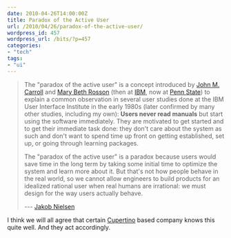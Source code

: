 ```yaml
---
date: 2010-04-26T14:00:00Z
title: Paradox of the Active User
url: /2010/04/26/paradox-of-the-active-user/
wordpress_id: 457
wordpress_url: /bits/?p=457
categories:
- "tech"
tags:
- "ui"
---
```


> The "paradox of the active user" is a concept introduced by <a href="http://ist.psu.edu/ist/directory/faculty/?EmployeeID=234">John M. Carroll</a> and <a href="http://faculty.ist.psu.edu/rosson/">Mary Beth Rosson</a> (then at <a href="http://www.ibm.com/">IBM</a>, now at <a href="http://www.psu.edu/">Penn State</a>) to explain a common observation in several user studies done at the IBM User Interface Institute in the early 1980s (later confirmed by many other studies, including my own): <b>Users never read manuals</b> but start using the software immediately. They are motivated to get started and to get their immediate task done: they don't care about the system as such and don't want to spend time up front on getting established, set up, or going through learning packages.
> 
> The "paradox of the active user" is a paradox because users would save time in the long term by taking some initial time to optimize the system and learn more about it. But that's not how people behave in the real world, so we cannot allow engineers to build products for an idealized rational user when real humans are irrational: we must design for the way users actually behave.
> 
> --- <a href="http://www.useit.com/alertbox/activeuserparadox.html">Jakob Nielsen</a>

I think we will all agree that certain <a href="http://apple.com/">Cupertino</a> based company knows this quite well. And they act accordingly.

